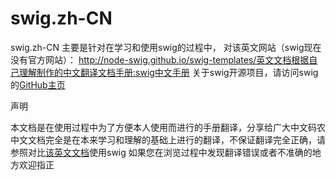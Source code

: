 # swig.zh-CN
swig.zh-CN 主要是针对在学习和使用swig的过程中， 对该英文网站（swig现在没有官方网站）： http://node-swig.github.io/swig-templates/英文文档根据自己理解制作的中文翻译文档手册:swig中文手册
关于swig开源项目，请访问swig的[GitHub主页](https://github.com/paularmstrong/swig)

声明

本文档是在使用过程中为了方便本人使用而进行的手册翻译，分享给广大中文码农
中文文档完全是在本来学习和理解的基础上进行的翻译，不保证翻译完全正确，请参照对比[该英文文档](https://github.com/paularmstrong/swig)使用swig
如果您在浏览过程中发现翻译错误或者不准确的地方欢迎指正
